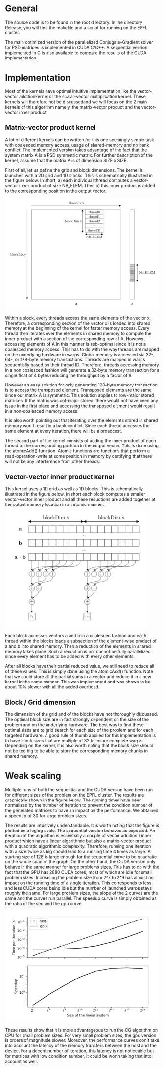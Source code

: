 # General

The source code is to be found in the root directory.
In the directory Release, you will find the makefile and a script for running on the EPFL cluster.

The main optimized version of the parallelized Conjugate-Gradient solver for PSD matrices is implemented in CUDA C/C++. A sequential version implemented in C is also available to compare the results of the CUDA implementation.

# Implementation
Most of the kernels have optimal intuitive implementation like the vector-vector additionkernel or the scalar-vector multiplication kernel.  These kernels will therefore not be discussedand we will focus on the 2 main kernels of this algorithm namely, the matrix-vector product and the vector-vector inner product.

## Matrix-vector product kernel
A lot of different kernels can be written for this one seemingly simple task with coalesced memory access, usage of shared-memory and no bank conflict. The implemented version takes advantage of the fact that the system matrix A is a PSD symmetric matrix. For further description of the kernel, assume that the matrix A is of dimension SIZE x SIZE.

First of all, let us define the grid and block dimensions. The kernel is launched with a 2D grid and 1D blocks. This is schematically illustrated in the figure below. In short, a) each individual thread computes a vector-vector inner product of size NB_ELEM. Then b) this inner product is added to the corresponding position in the output vector.

![Alt text](matrix_vector.png?raw=true "Title")

Within a block, every threads access the same elements of the vector x. Therefore, a corresponding section of the vector x is loaded into shared memory at the beginning of the kernel for faster memory access. Every thread then iterates over the elements in shared memory to compute the inner product with a section of the corresponding row of A. However, accessing elements of A in this manner is sub-optimal since it is not a coalesced memory access. This has to do with the way threads are mapped on the underlying hardware in warps. Global memory is accessed via 32-, 64-, or 128-byte memory transactions. Threads are mapped in warps sequentially based on their thread ID.  Therefore, threads accessing memory in a non coalesced fashion will generate a 32-byte memory transaction for a single float of 4 bytes reducing the throughput by a factor of 8.

However an easy solution for only generating 128-byte memory transaction is to access the transposed element. Transposed elements are the same since our matrix A is symmetric. This solution applies to row-major stored matrices. If the matrix was col-major stored, there would not have been any issue in the first place and accessing the transposed element would result in a non-coalesced memory access.

It is also worth pointing out that iterating over the elements stored in shared memory won't result in a bank conflict. Since each thread accesses the same element at every iteration, there will be a broadcast.

The second part of the kernel consists of adding the inner product of each thread to the corresponding position in the output vector. This is done using the atomicAdd() function. Atomic functions are functions that perform a read-operation-write at some position in memory by certifying that there will not be any interference from other threads.

## Vector-vector inner product kernel
This kernel uses a 1D grid as well as 1D blocks. This is schematically illustrated in the figure below. In short each block computes a smaller vector-vector inner product and all these reductions are added together at the output memory location in an atomic manner.

![Alt text](vector_vector.png?raw=true "Title")

Each block accesses vectors a and b in a coalesced fashion and each thread within the blocks loads a subsection of the element-wise product of a and b into shared memory. Then a reduction of the elements in shared memory takes place. Such a reduction is not cannot be fully parallelized since every element has to be added with every other elements.

After all blocks have their partial reduced value, we still need to reduce all of these values. This is simply done using the atomicAdd() function. Note that we could store all the partial sums in a vector and reduce it in a new kernel in the same manner. This was implemented and was shown to be about 10% slower with all the added overhead.

## Block / Grid dimension
The dimension of the grid and of the blocks have not thoroughly discussed. The optimal block size are in fact strongly dependent on the size of the problem and on the underlying hardware. The best way to find these optimal sizes are to grid search for each size of the problem and for each targeted hardware. A good rule of thumb applied for this implementation is to have block sizes that are multiple of 32 to insure complete warps. Depending on the kernel, it is also worth noting that the block size should not be too big to be able to store the corresponding memory chunks in shared memory.

# Weak scaling
Multiple runs of both the sequential and the CUDA version have been run for different sizes of the problem on the EPFL cluster. The results are graphically shown in the figure below. The running times have been normalized by the number of iteration to prevent the condition number of the generated matrices to have an impact on the performance. We obtained a speedup of 30 for large problem sizes.

The results are intuitively understandable. It is worth noting that the figure is plotted on a loglog scale. The sequential version behaves as expected. An iteration of the algorithm is essentially a couple of vector addition / inner product which have a linear algorithmic but also a matrix-vector product with a quadratic algorithmic complexity. Therefore, running one iteration with a size twice as big should lead to a running time 4 times as large. A starting size of 128 is large enough for the sequential curve to be quadratic on the whole span of the graph. On the other hand, the CUDA version only behave in the same manner for large problems sizes. This has to do with the fact that the GPU has 2880 CUDA cores, most of which are idle for small problem sizes. Increasing the problem size from 2^7 to 2^9 has almost no impact on the running time of a single iteration. This corresponds to less and less CUDA cores being idle but the number of launched warps stays roughly the same. For large problem sizes, the slope of the 2 curves are the same and the curves run parallel. The speedup curve is simply obtained as the ratio of the seq and the gpu curve.

![Alt text](speedup.png?raw=true "Title")

These results show that it is more advantageous to run the CG algorithm on CPU for small problem sizes. For very small problem sizes, the gpu version is orders of magnitude slower. Moreover, the performance curves don't take into account the latency of the memory transfers between the host and the device. For a decent number of iteration, this latency is not noticeable but for matrices with low condition number, it could be worth taking that into account as well.
